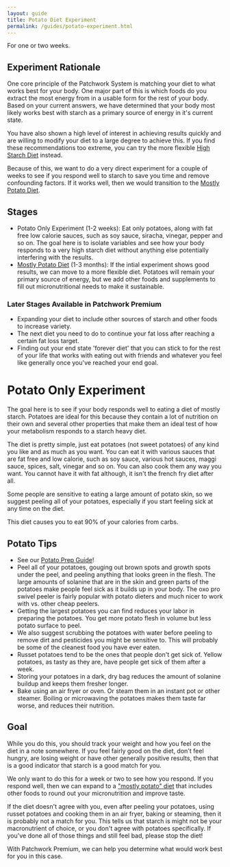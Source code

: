 ```yaml
---
layout: guide
title: Potato Diet Experiment
permalink: /guides/potato-experiment.html
---
```


For one or two weeks.

## Experiment Rationale
One core principle of the Patchwork System is matching your diet to what works best for your body.  One major part of this is which foods do you extract the most energy from in a usable form for the rest of your body.  Based on your current answers, we have determined that your body most likely works best with starch as a primary source of energy in it's current state.

You have also shown a high level of interest in achieving results quickly and are willing to modify your diet to a large degree to achieve this.  If you find these recommendations too extreme, you can try the more flexible [High Starch Diet](high-starch-diet.html) instead.

Because of this, we want to do a very direct experiment for a couple of weeks to see if you respond well to starch to save you time and remove confounding factors.  If it works well, then we would transition to the [Mostly Potato Diet](most-potato-diet.html).

## Stages
* Potato Only Experiment (1-2 weeks):  Eat only potatoes, along with fat free low calorie sauces, such as soy sauce, siracha, vinegar, pepper and so on.  The goal here is to isolate variables and see how your body responds to a very high starch diet without anything else potentially interfering with the results.
* [Mostly Potato Diet](most-potato-diet.html) (1-3 months):  If the intial experiment shows good results, we can move to a more flexible diet.   Potatoes will remain your primary source of energy, but we add other foods and supplements to fill out micronutritional needs to make it sustainable.

### Later Stages Available in Patchwork Premium
* Expanding your diet to include other sources of starch and other foods to increase variety.
* The next diet you need to do to continue your fat loss after reaching a certain fat loss target. 
* Finding out your end state 'forever diet' that you can stick to for the rest of your life that works with eating out with friends and whatever you feel like generally once you've reached your end goal. 

# Potato Only Experiment

The goal here is to see if your body responds well to eating a diet of mostly starch.  Potatoes are ideal for this because they contain a lot of nutrition on their own and several other properties that make them an ideal test of how your metabolism responds to a starch heavy diet. 

The diet is pretty simple, just eat potatoes (not sweet potatoes) of any kind you like and as much as you want.  You can eat it with various sauces that are fat free and low calorie, such as soy sauce, various hot sauces, maggi sauce, spices, salt, vinegar and so on.  You can also cook them any way you want.   You cannot have it with fat although, it isn't the french fry diet after all.   

Some people are sensitive to eating a large amount of potato skin, so we suggest peeling all of your potatoes, especially if you start feeling sick at any time on the diet.

This diet causes you to eat 90% of your calories from carbs.

## Potato Tips

* See our [Potato Prep Guide](peeling-potatoes.html)!
* Peel all of your potatoes, gouging out brown spots and growth spots under the peel, and peeling anything that looks green in the flesh. The large amounts of solanine that are in the skin and green parts of the potatoes make people feel sick as it builds up in your body. The oxo pro swivel peeler is fairly popular with potato dieters and much nicer to work with vs. other cheap peelers.
* Getting the largest potatoes you can find reduces your labor in preparing the potatoes. You get more potato flesh in volume but less potato surface to peel.
* We also suggest scrubbing the potatoes with water before peeling to remove dirt and pesticides you might be sensitive to.  This will probably be some of the cleanest food you have ever eaten.
* Russet potatoes tend to be the ones that people don't get sick of. Yellow potatoes, as tasty as they are, have people get sick of them after a week.
* Storing your potatoes in a dark, dry bag reduces the amount of solanine buildup and keeps them fresher longer.
* Bake using an air fryer or oven.  Or steam them in an instant pot or other steamer. Boiling or microwaving the potatoes makes them taste far worse, and reduces their nutrition.

## Goal

While you do this, you should track your weight and how you feel on the diet in a note somewhere.   If you feel fairly good on the diet, don't feel hungry, are losing weight or have other generally positive results, then that is a good indicator that starch is a good match for you.

We only want to do this for a week or two to see how you respond.  If you respond well, then we can expand to a ["mostly potato" diet](most-potato-diet.html) that includes other foods to round out your micronutrition and improve taste.

If the diet doesn't agree with you, even after peeling your potatoes, using russet potatoes and cooking them in an air fryer, baking or steaming, then it is probably not a match for you. This tells us that starch is might not be your macronutrient of choice, or you don't agree with potatoes specifically.  If you've done all of those things and still feel bad, please stop the diet! 

With Patchwork Premium, we can help you determine what would work best for you in this case. 
